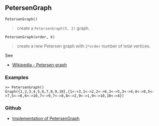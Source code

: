 ## PetersenGraph

```
PetersenGraph()
```

> create a `PetersenGraph(5, 2)` graph.

```
PetersenGraph(order, k)
```

> create a new Petersen graph with `2*order` number of total vertices.

See
* [Wikipedia - Petersen graph](https://en.wikipedia.org/wiki/Petersen_graph) 

### Examples

```
>> PetersenGraph()
Graph({1,2,3,4,5,6,7,8,9,10},{1<->3,1<->2,2<->6,3<->5,3<->4,4<->8,5<->7,5<->6,6<->10,7<->9,7<->8,8<->2,9<->1,9<->10,10<->4})
```


### Github

* [Implementation of PetersenGraph](https://github.com/axkr/symja_android_library/blob/master/symja_android_library/matheclipse-core/src/main/java/org/matheclipse/core/builtin/GraphDataFunctions.java#L106) 
